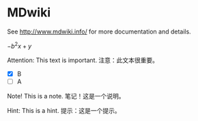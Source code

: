 MDwiki
======


See http://www.mdwiki.info/ for more documentation and details.

$-b^2x+y$

Attention: This text is important.
注意：此文本很重要。
- [x] B
- [ ] A

Note! This is a note.
笔记！这是一个说明。

Hint: This is a hint.
提示：这是一个提示。
